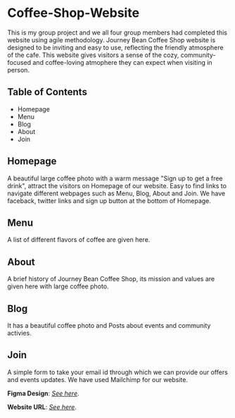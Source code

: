 # Coffee-Shop-Website

This is my group project and we all four group members had completed this website using agile methodology. 
Journey Bean Coffee Shop website is designed to be inviting and easy to use, reflecting the friendly atmosphere of the cafe. 
This website gives visitors a sense of the cozy, community-focused and coffee-loving atmophere they can expect when visiting in person.

## Table of Contents
- Homepage
- Menu
- Blog
- About
- Join

## Homepage
A beautiful large coffee photo with a warm message "Sign up to get a free drink", attract the visitors on Homepage of our website.
Easy to find links to navigate different webpages such as Menu, Blog, About and Join.
We have faceback, twitter links and sign up button at the bottom of Homepage.

## Menu
A list of different flavors of coffee are given here.

## About
A brief history of Journey Bean Coffee Shop, its mission and values are given here with large coffee photo.

## Blog
It has a beautiful coffee photo and Posts about events and community activies.

## Join
A simple form to take your email id through which we can provide our offers and events updates.
We have used Mailchimp for our website.

**Figma Design**: _[See here](https://www.figma.com/file/9Dig8nPAA4VnpKSH5dWHzS/Journey-Beans?type=design&node-id=0-1&mode=design&t=Sk7EAJS6bLNEqSkA-0)_.

**Website URL**: _[See here](https://njit-wis.github.io/group-project-is601-851-teamb/)_.
